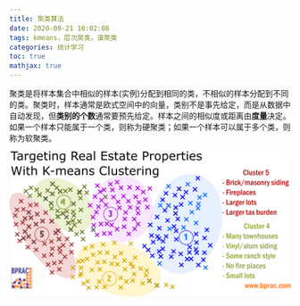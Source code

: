 ```yaml
---
title: 聚类算法
date: 2020-09-21 16:02:08
tags: kmeans，层次聚类，谱聚类 
categories: 统计学习 
toc: true 
mathjax: true
---
```

聚类是将样本集合中相似的样本(实例)分配到相同的类，不相似的样本分配到不同的类。聚类时，样本通常是欧式空间中的向量，类别不是事先给定，而是从数据中自动发现，但**类别的个数**通常要预先给定。样本之间的相似度或距离由**度量**决定。如果一个样本只能属于一个类，则称为硬聚类；如果一个样本可以属于多个类，则称为软聚类。
<!--more-->
![聚类](https://raw.githubusercontent.com/xuejy19/xuejy19.github.io/source/Img/clustering.png)
